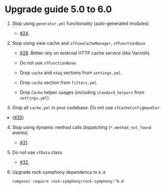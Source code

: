 Upgrade guide 5.0 to 6.0
========================

1. Stop using `generator.yml` functionality (auto-generated modules)
   - [#24](https://github.com/rock-symphony/rock-symphony/pull/24).

2. Stop using view cache and `sfViewCacheManager`, `sfFunctionBase`
   - [#28](https://github.com/rock-symphony/rock-symphony/pull/28).
   Better rely on external HTTP cache service (like Varnish).
   
   - Do not use `sfFunctionBase`.
   - Drop `cache` and `etag` sections from `settings.yml`.
   - Drop `cache` section from `filters.yml`. 
   - Drop `Cache` helper usages (including `standard_helpers` from `settings.yml`).
   
3. Drop all `cache.yml` in your codebase. Do not use `sfCacheConfigHandler`. 
  - ([#35](https://github.com/rock-symphony/rock-symphony/pull/35))

4. Stop using dynamic method calls dispatching (`*.method_not_found` events)
   - [#31](https://github.com/rock-symphony/rock-symphony/pull/31).

5. Do not use `sfData` class
   - [#32](https://github.com/rock-symphony/rock-symphony/pull/32).

6. Upgrade rock-symphony dependency to `6.0`

   ```bash
   composer require rock-symphony/rock-symphony:^6.0
   ```
